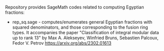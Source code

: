 Repository provides SageMath codes related to computing Egyptian fractions:

* rep_sq.sage - computes/enumerates general Egyptian fractions with squared denominators, and those corresponding to the fusion ring types.
It accompanies the paper "Classification of integral modular data up to rank 13" by Max A. Alekseyev, Winfried Bruns, Sebastien Palcoux, Fedor V. Petrov
https://arxiv.org/abs/2302.01613
